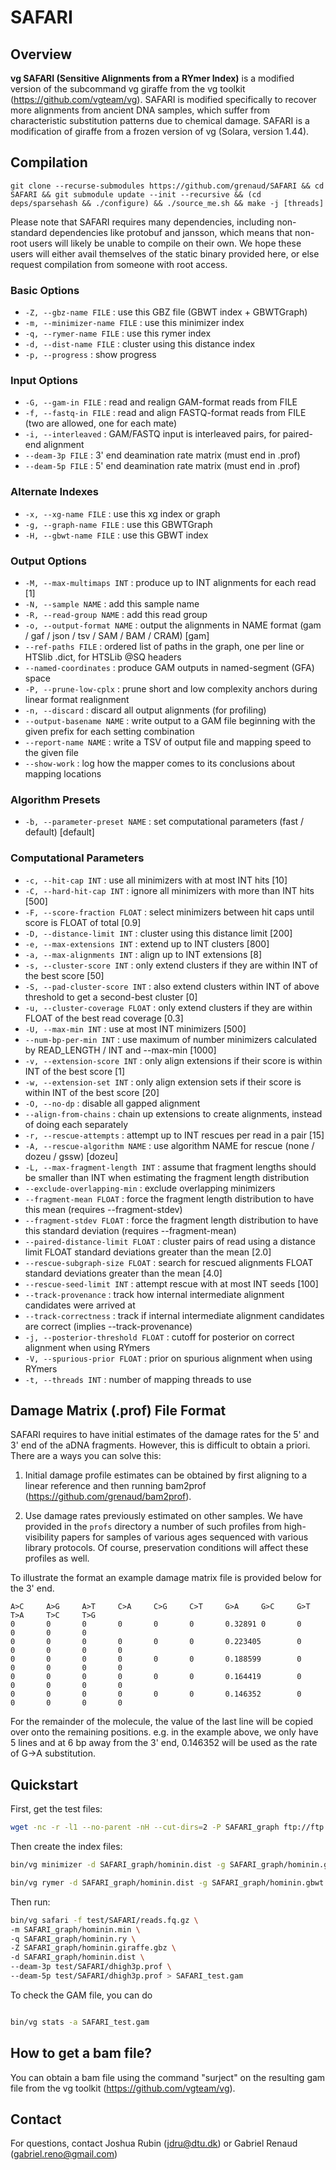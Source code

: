 # SAFARI

## Overview
**vg SAFARI (Sensitive Alignments from a RYmer Index)** is a modified version of the subcommand vg giraffe from the vg toolkit (https://github.com/vgteam/vg).
SAFARI is modified specifically to recover more alignments from ancient DNA samples, which suffer from characteristic substitution patterns due to chemical damage.
SAFARI is a modification of giraffe from a frozen version of vg (Solara, version 1.44). 

## Compilation

`git clone --recurse-submodules https://github.com/grenaud/SAFARI && cd SAFARI && git submodule update --init --recursive && (cd deps/sparsehash && ./configure) && ./source_me.sh && make -j [threads]`

Please note that SAFARI requires many dependencies, including non-standard dependencies like protobuf and jansson, which means that non-root users will likely be unable to compile on their own. We hope these users will either avail themselves of the static binary provided here, or else request compilation from someone with root access.

### Basic Options

- `-Z, --gbz-name FILE` : use this GBZ file (GBWT index + GBWTGraph)
- `-m, --minimizer-name FILE` : use this minimizer index
- `-q, --rymer-name FILE` : use this rymer index
- `-d, --dist-name FILE` : cluster using this distance index
- `-p, --progress` : show progress

### Input Options

- `-G, --gam-in FILE` : read and realign GAM-format reads from FILE
- `-f, --fastq-in FILE` : read and align FASTQ-format reads from FILE (two are allowed, one for each mate)
- `-i, --interleaved` : GAM/FASTQ input is interleaved pairs, for paired-end alignment
- `--deam-3p FILE` : 3' end deamination rate matrix (must end in .prof)
- `--deam-5p FILE` : 5' end deamination rate matrix (must end in .prof)

### Alternate Indexes

- `-x, --xg-name FILE` : use this xg index or graph
- `-g, --graph-name FILE` : use this GBWTGraph
- `-H, --gbwt-name FILE` : use this GBWT index

### Output Options

- `-M, --max-multimaps INT` : produce up to INT alignments for each read [1]
- `-N, --sample NAME` : add this sample name
- `-R, --read-group NAME` : add this read group
- `-o, --output-format NAME` : output the alignments in NAME format (gam / gaf / json / tsv / SAM / BAM / CRAM) [gam]
- `--ref-paths FILE` : ordered list of paths in the graph, one per line or HTSlib .dict, for HTSLib @SQ headers
- `--named-coordinates` : produce GAM outputs in named-segment (GFA) space
- `-P, --prune-low-cplx` : prune short and low complexity anchors during linear format realignment
- `-n, --discard` : discard all output alignments (for profiling)
- `--output-basename NAME` : write output to a GAM file beginning with the given prefix for each setting combination
- `--report-name NAME` : write a TSV of output file and mapping speed to the given file
- `--show-work` : log how the mapper comes to its conclusions about mapping locations

### Algorithm Presets

- `-b, --parameter-preset NAME` : set computational parameters (fast / default) [default]

### Computational Parameters

- `-c, --hit-cap INT` : use all minimizers with at most INT hits [10]
- `-C, --hard-hit-cap INT` : ignore all minimizers with more than INT hits [500]
- `-F, --score-fraction FLOAT` : select minimizers between hit caps until score is FLOAT of total [0.9]
- `-D, --distance-limit INT` : cluster using this distance limit [200]
- `-e, --max-extensions INT` : extend up to INT clusters [800]
- `-a, --max-alignments INT` : align up to INT extensions [8]
- `-s, --cluster-score INT` : only extend clusters if they are within INT of the best score [50]
- `-S, --pad-cluster-score INT` : also extend clusters within INT of above threshold to get a second-best cluster [0]
- `-u, --cluster-coverage FLOAT` : only extend clusters if they are within FLOAT of the best read coverage [0.3]
- `-U, --max-min INT` : use at most INT minimizers [500]
- `--num-bp-per-min INT` : use maximum of number minimizers calculated by READ_LENGTH / INT and --max-min [1000]
- `-v, --extension-score INT` : only align extensions if their score is within INT of the best score [1]
- `-w, --extension-set INT` : only align extension sets if their score is within INT of the best score [20]
- `-O, --no-dp` : disable all gapped alignment
- `--align-from-chains` : chain up extensions to create alignments, instead of doing each separately
- `-r, --rescue-attempts` : attempt up to INT rescues per read in a pair [15]
- `-A, --rescue-algorithm NAME` : use algorithm NAME for rescue (none / dozeu / gssw) [dozeu]
- `-L, --max-fragment-length INT` : assume that fragment lengths should be smaller than INT when estimating the fragment length distribution
- `--exclude-overlapping-min` : exclude overlapping minimizers
- `--fragment-mean FLOAT` : force the fragment length distribution to have this mean (requires --fragment-stdev)
- `--fragment-stdev FLOAT` : force the fragment length distribution to have this standard deviation (requires --fragment-mean)
- `--paired-distance-limit FLOAT` : cluster pairs of read using a distance limit FLOAT standard deviations greater than the mean [2.0]
- `--rescue-subgraph-size FLOAT` : search for rescued alignments FLOAT standard deviations greater than the mean [4.0]
- `--rescue-seed-limit INT` : attempt rescue with at most INT seeds [100]
- `--track-provenance` : track how internal intermediate alignment candidates were arrived at
- `--track-correctness` : track if internal intermediate alignment candidates are correct (implies --track-provenance)
- `-j, --posterior-threshold FLOAT` : cutoff for posterior on correct alignment when using RYmers
- `-V, --spurious-prior FLOAT` : prior on spurious alignment when using RYmers
- `-t, --threads INT` : number of mapping threads to use

## Damage Matrix (.prof) File Format

SAFARI requires to have initial estimates of the damage rates for the 5' and 3' end of the aDNA fragments. However, this is difficult to obtain a priori. There are a ways you can solve this:


1) Initial damage profile estimates can be obtained by first aligning to a linear reference and then running bam2prof (https://github.com/grenaud/bam2prof).

2) Use damage rates previously estimated on other samples. We have provided in the `profs` directory a number of such profiles from  high-visibility papers for samples of various ages sequenced with various library protocols. Of course, preservation conditions will affect these profiles as well.
 

To illustrate the format an example damage matrix file is provided below for the 3' end.

```
A>C     A>G     A>T     C>A     C>G     C>T     G>A     G>C     G>T     T>A     T>C     T>G
0       0       0       0       0       0       0.32891 0       0       0       0       0
0       0       0       0       0       0       0.223405        0       0       0       0       0
0       0       0       0       0       0       0.188599        0       0       0       0       0
0       0       0       0       0       0       0.164419        0       0       0       0       0
0       0       0       0       0       0       0.146352        0       0       0       0       0
```

For the remainder of the molecule, the value of the last line will be copied over onto the remaining positions. e.g. in the example above, we only have 5 lines and at 6 bp away from the 3' end, 0.146352 will be used as the rate of G->A substitution.

## Quickstart

First, get the test files:

```bash
wget -nc -r -l1 --no-parent -nH --cut-dirs=2 -P SAFARI_graph ftp://ftp.healthtech.dtu.dk:/public/SAFARI_graph/
```

Then create the index files:

```bash
bin/vg minimizer -d SAFARI_graph/hominin.dist -g SAFARI_graph/hominin.gbwt -t [# threads] -p -o SAFARI_graph/hominin.min SAFARI_graph/hominin.og

bin/vg rymer -d SAFARI_graph/hominin.dist -g SAFARI_graph/hominin.gbwt -t [# threads] -p -o SAFARI_graph/hominin.ry SAFARI_graph/hominin.og
```

Then run:

```bash
bin/vg safari -f test/SAFARI/reads.fq.gz \
-m SAFARI_graph/hominin.min \
-q SAFARI_graph/hominin.ry \
-Z SAFARI_graph/hominin.giraffe.gbz \
-d SAFARI_graph/hominin.dist \
--deam-3p test/SAFARI/dhigh3p.prof \
--deam-5p test/SAFARI/dhigh3p.prof > SAFARI_test.gam
```

To check the GAM file, you can do

```bash

bin/vg stats -a SAFARI_test.gam

```

## How to get a bam file?

You can obtain a bam file using the command "surject" on the resulting gam file from the vg toolkit (https://github.com/vgteam/vg).

## Contact

For questions, contact Joshua Rubin (jdru@dtu.dk) or Gabriel Renaud (gabriel.reno@gmail.com)

